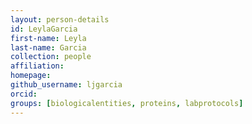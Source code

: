 ```yaml
---
layout: person-details
id: LeylaGarcia
first-name: Leyla
last-name: Garcia
collection: people
affiliation:
homepage:
github_username: ljgarcia
orcid:
groups: [biologicalentities, proteins, labprotocols]
---
```

